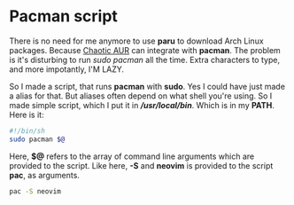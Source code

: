 # Pacman script

There is no need for me anymore to use **paru** to download Arch Linux 
packages. Because [Chaotic AUR](../../zets/20220301063411/README.md) can integrate 
with **pacman**. The problem is it's disturbing to run *sudo pacman* all 
the time. Extra characters to type, and more impotantly, I'M LAZY. 

So I made a script, that runs **pacman** with **sudo**. Yes I could have 
just made a alias for that. But aliases often depend on what shell
you're using. So I made simple script, which I put it in ***/usr/local/bin***.
Which is in my **PATH**. Here is it:
```bash
#!/bin/sh
sudo pacman $@
```

Here, **$@** refers to the array of command line arguments which are 
provided to the script. Like here, **-S** and **neovim** is provided
to the script **pac**, as arguments.
```bash
pac -S neovim
```
